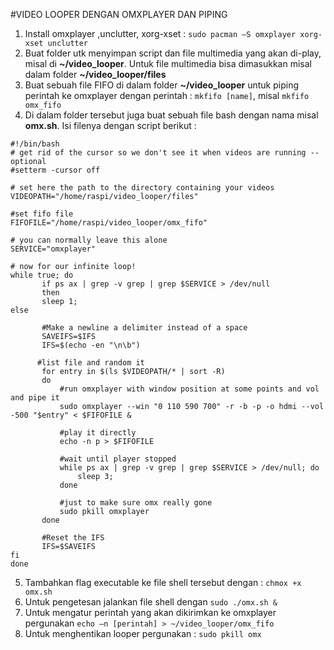 #VIDEO LOOPER DENGAN OMXPLAYER DAN PIPING
1.	Install omxplayer ,unclutter, xorg-xset : `sudo pacman –S omxplayer xorg-xset unclutter`
2.	Buat folder utk menyimpan script dan file multimedia yang akan di-play, misal di **~/video_looper**. Untuk file multimedia bisa dimasukkan misal dalam folder **~/video_looper/files**
3.	Buat sebuah file FIFO di dalam folder **~/video_looper** untuk piping perintah ke omxplayer dengan perintah : `mkfifo [name]`, misal `mkfifo omx_fifo`
4.	Di dalam folder tersebut juga buat sebuah file bash dengan nama misal **omx.sh**. Isi filenya dengan script berikut :
 ```
 #!/bin/bash
 # get rid of the cursor so we don't see it when videos are running -- optional
 #setterm -cursor off

 # set here the path to the directory containing your videos
 VIDEOPATH="/home/raspi/video_looper/files" 

 #set fifo file
 FIFOFILE="/home/raspi/video_looper/omx_fifo"

 # you can normally leave this alone
 SERVICE="omxplayer"

 # now for our infinite loop!
 while true; do
        if ps ax | grep -v grep | grep $SERVICE > /dev/null
        then
        sleep 1;
 else

        #Make a newline a delimiter instead of a space
		SAVEIFS=$IFS
		IFS=$(echo -en "\n\b")

	   #list file and random it
        for entry in $(ls $VIDEOPATH/* | sort -R)
        do
			#run omxplayer with window position at some points and vol and pipe it
			sudo omxplayer --win "0 110 590 700" -r -b -p -o hdmi --vol -500 "$entry" < $FIFOFILE &
                
            #play it directly
			echo -n p > $FIFOFILE
			
			#wait until player stopped
			while ps ax | grep -v grep | grep $SERVICE > /dev/null; do
				sleep 3;
			done

			#just to make sure omx really gone
			sudo pkill omxplayer
        done
        
        #Reset the IFS
		IFS=$SAVEIFS
 fi
 done
 ```

5.	Tambahkan flag executable ke file shell tersebut dengan : `chmox +x omx.sh`
6.	Untuk pengetesan jalankan file shell dengan `sudo ./omx.sh &`
7.	Untuk mengatur perintah yang akan dikirimkan ke omxplayer pergunakan `echo –n [perintah] > ~/video_looper/omx_fifo`
8.	Untuk menghentikan looper pergunakan : `sudo pkill omx`
